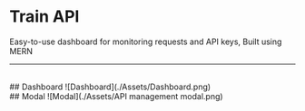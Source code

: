 # Train API
Easy-to-use dashboard for monitoring requests and API keys, Built using MERN 
<hr/>
<br/>
## Dashboard
![Dashboard](./Assets/Dashboard.png)
<br/>
## Modal
![Modal](./Assets/API management modal.png)

